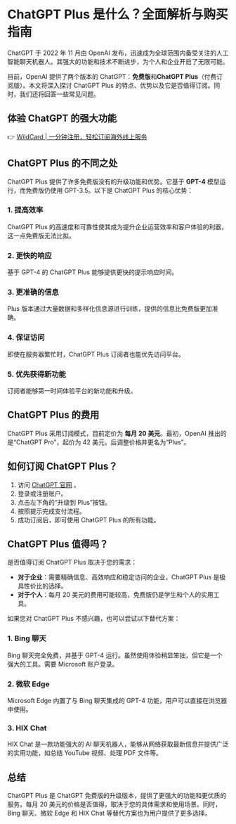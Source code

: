 # ChatGPT Plus 是什么？全面解析与购买指南

ChatGPT 于 2022 年 11 月由 OpenAI 发布，迅速成为全球范围内备受关注的人工智能聊天机器人。其强大的功能和技术不断进步，为个人和企业开启了无限可能。

目前，OpenAI 提供了两个版本的 ChatGPT：**免费版**和**ChatGPT Plus**（付费订阅版）。本文将深入探讨 ChatGPT Plus 的特点、优势以及它是否值得订阅。同时，我们还将回答一些常见问题。

## 体验 ChatGPT 的强大功能

👉 [WildCard | 一分钟注册，轻松订阅海外线上服务](https://bbtdd.com/WildCard)

## ChatGPT Plus 的不同之处

ChatGPT Plus 提供了许多免费版没有的升级功能和优势。它基于 **GPT-4** 模型运行，而免费版仍使用 GPT-3.5。以下是 ChatGPT Plus 的核心优势：

### 1. 提高效率
ChatGPT Plus 的高速度和可靠性使其成为提升企业运营效率和客户体验的利器，这一点免费版无法比拟。

### 2. 更快的响应
基于 GPT-4 的 ChatGPT Plus 能够提供更快的提示响应时间。

### 3. 更准确的信息
Plus 版本通过大量数据和多样化信息源进行训练，提供的信息比免费版更加准确。

### 4. 保证访问
即使在服务器繁忙时，ChatGPT Plus 订阅者也能优先访问平台。

### 5. 优先获得新功能
订阅者能够第一时间体验平台的新功能和升级。

## ChatGPT Plus 的费用

ChatGPT Plus 采用订阅模式，目前定价为 **每月 20 美元**。最初，OpenAI 推出的是“ChatGPT Pro”，起价为 42 美元，后调整价格并更名为“Plus”。

## 如何订阅 ChatGPT Plus？

1. 访问 [ChatGPT 官网](https://chat.openai.com/chat) 。
2. 登录或注册账户。
3. 点击左下角的“升级到 Plus”按钮。
4. 按照提示完成支付流程。
5. 成功订阅后，即可使用 ChatGPT Plus 的所有功能。

## ChatGPT Plus 值得吗？

是否值得订阅 ChatGPT Plus 取决于您的需求：

- **对于企业**：需要精确信息、高效响应和稳定访问的企业，ChatGPT Plus 是极具性价比的选择。
- **对于个人**：每月 20 美元的费用可能较高，免费版仍是学生和个人的实用工具。

如果您对 ChatGPT Plus 不感兴趣，也可以尝试以下替代方案：

### 1. Bing 聊天
Bing 聊天完全免费，并基于 GPT-4 运行。虽然使用体验稍显笨拙，但它是一个强大的工具。需要 Microsoft 账户登录。

### 2. 微软 Edge
Microsoft Edge 内置了与 Bing 聊天集成的 GPT-4 功能，用户可以直接在浏览器中使用。

### 3. HIX Chat
HIX Chat 是一款功能强大的 AI 聊天机器人，能够从网络获取最新信息并提供广泛的实用功能，如总结 YouTube 视频、处理 PDF 文件等。

## 总结

ChatGPT Plus 是 ChatGPT 免费版的升级版本，提供了更强大的功能和更优质的服务。每月 20 美元的价格是否值得，取决于您的具体需求和使用场景。同时，Bing 聊天、微软 Edge 和 HIX Chat 等替代方案也为用户提供了更多选择。